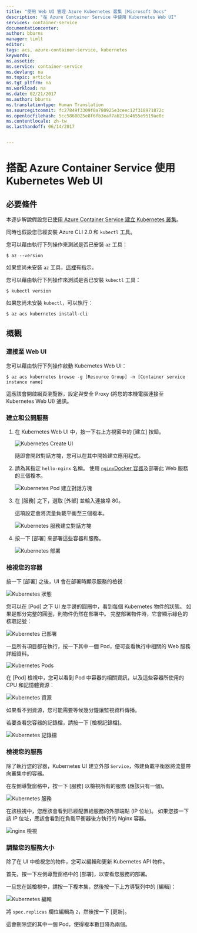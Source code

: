 ```yaml
---
title: "使用 Web UI 管理 Azure Kubernetes 叢集 |Microsoft Docs"
description: "在 Azure Container Service 中使用 Kubernetes Web UI"
services: container-service
documentationcenter: 
author: bburns
manager: timlt
editor: 
tags: acs, azure-container-service, kubernetes
keywords: 
ms.assetid: 
ms.service: container-service
ms.devlang: na
ms.topic: article
ms.tgt_pltfrm: na
ms.workload: na
ms.date: 02/21/2017
ms.author: bburns
ms.translationtype: Human Translation
ms.sourcegitcommit: fc27849f3309f8a780925e3ceec12f318971872c
ms.openlocfilehash: 5cc5860025e8f6fb3eaf7ab213e4655e9519ae0c
ms.contentlocale: zh-tw
ms.lasthandoff: 06/14/2017


---
```


# <a name="using-the-kubernetes-web-ui-with-azure-container-service"></a>搭配 Azure Container Service 使用 Kubernetes Web UI

## <a name="prerequisites"></a>必要條件
本逐步解說假設您已[使用 Azure Container Service 建立 Kubernetes 叢集](container-service-kubernetes-walkthrough.md)。


同時也假設您已經安裝 Azure CLI 2.0 和 `kubectl` 工具。

您可以藉由執行下列操作來測試是否已安裝 `az` 工具：

```console
$ az --version
```

如果您尚未安裝 `az` 工具，[這裡](https://github.com/azure/azure-cli#installation)有指示。

您可以藉由執行下列操作來測試是否已安裝 `kubectl` 工具：

```console
$ kubectl version
```

如果您尚未安裝 `kubectl`，可以執行︰

```console
$ az acs kubernetes install-cli
```

## <a name="overview"></a>概觀

### <a name="connect-to-the-web-ui"></a>連接至 Web UI
您可以藉由執行下列操作啟動 Kubernetes Web UI：

```console
$ az acs kubernetes browse -g [Resource Group] -n [Container service instance name]
```

這應該會開啟網頁瀏覽器，設定與安全 Proxy (將您的本機電腦連接至 Kubernetes Web UI) 通訊。

### <a name="create-and-expose-a-service"></a>建立和公開服務
1. 在 Kubernetes Web UI 中，按一下右上方視窗中的 [建立] 按鈕。

    ![Kubernetes Create UI](media/k8s/create.png)

    隨即會開啟對話方塊，您可以在其中開始建立應用程式。

2. 請為其指定 `hello-nginx` 名稱。 使用 [`nginx`Docker 容器](https://hub.docker.com/_/nginx/)及部署此 Web 服務的三個複本。

    ![Kubernetes Pod 建立對話方塊](media/k8s/nginx.png)

3. 在 [服務] 之下，選取 [外部] 並輸入連接埠 80。

    這項設定會將流量負載平衡至三個複本。

    ![Kubernetes 服務建立對話方塊](media/k8s/service.png)

4. 按一下 [部署] 來部署這些容器和服務。

    ![Kubernetes 部署](media/k8s/deploy.png)

### <a name="view-your-containers"></a>檢視您的容器
按一下 [部署] 之後，UI 會在部署時顯示服務的檢視︰

![Kubernetes 狀態](media/k8s/status.png)

您可以在 [Pod] 之下 UI 左手邊的圓圈中，看到每個 Kubernetes 物件的狀態。 如果是部分完整的圓圈，則物件仍然在部署中。 完整部署物件時，它會顯示綠色的核取記號︰

![Kubernetes 已部署](media/k8s/deployed.png)

一旦所有項目都在執行，按一下其中一個 Pod，便可查看執行中相關的 Web 服務詳細資料。

![Kubernetes Pods](media/k8s/pods.png)

在 [Pod] 檢視中，您可以看到 Pod 中容器的相關資訊，以及這些容器所使用的 CPU 和記憶體資源︰

![Kubernetes 資源](media/k8s/resources.png)

如果看不到資源，您可能需要等候幾分鐘讓監視資料傳播。

若要查看您容器的記錄檔，請按一下 [檢視記錄檔]。

![Kubernetes 記錄檔](media/k8s/logs.png)

### <a name="viewing-your-service"></a>檢視您的服務
除了執行您的容器，Kubernetes UI 建立外部 `Service`，佈建負載平衡器將流量帶向叢集中的容器。

在左側導覽窗格中，按一下 [服務] 以檢視所有的服務 (應該只有一個)。

![Kubernetes 服務](media/k8s/service-deployed.png)

在該檢視中，您應該會看到已經配置給服務的外部端點 (IP 位址)。
如果您按一下該 IP 位址，應該會看到在負載平衡器後方執行的 Nginx 容器。

![nginx 檢視](media/k8s/nginx-page.png)

### <a name="resizing-your-service"></a>調整您的服務大小
除了在 UI 中檢視您的物件，您可以編輯和更新 Kubernetes API 物件。

首先，按一下左側導覽窗格中的 [部署]，以查看您服務的部署。

一旦您在該檢視中，請按一下複本集，然後按一下上方導覽列中的 [編輯]：

![Kubernetes 編輯](media/k8s/edit.png)

將 `spec.replicas` 欄位編輯為 `2`，然後按一下 [更新]。

這會刪除您的其中一個 Pod，使得複本數目降為兩個。

 


